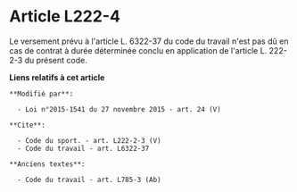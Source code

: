 # Article L222-4

Le versement prévu à l'article L. 6322-37 du code du travail n'est pas dû en cas de contrat à durée déterminée conclu en
application de l'article L. 222-2-3 du présent code.

**Liens relatifs à cet article**

	**Modifié par**:

	  - Loi n°2015-1541 du 27 novembre 2015 - art. 24 (V)

	**Cite**:

	  - Code du sport. - art. L222-2-3 (V)
	  - Code du travail - art. L6322-37

	**Anciens textes**:

	  - Code du travail - art. L785-3 (Ab)
